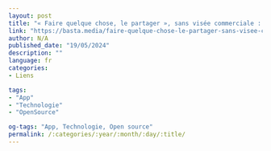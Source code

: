 ```yaml
---
layout: post
title: "« Faire quelque chose, le partager », sans visée commerciale : le combat du logiciel libre n’est pas mort"
link: "https://basta.media/faire-quelque-chose-le-partager-sans-visee-commerciale-le-combat-du-logiciel-libre"
author: N/A
published_date: "19/05/2024"
description: ""
language: fr
categories:
- Liens

tags:
- "App"
- "Technologie"
- "OpenSource"

og-tags: "App, Technologie, Open source"
permalink: /:categories/:year/:month/:day/:title/
---
```


